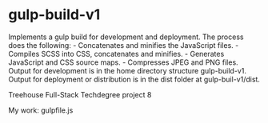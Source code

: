 # gulp-build-v1

Implements a gulp build for development and deployment. The process does the following:
	- Concatenates and minifies the JavaScript files.
	- Compiles SCSS into CSS, concatenates and minifies.
	- Generates JavaScript and CSS source maps.
	- Compresses JPEG and PNG files.
Output for development is in the home directory structure gulp-build-v1. Output for deployment or distribution is in the dist folder at gulp-buil-v1/dist.
 
Treehouse Full-Stack Techdegree project 8

My work: gulpfile.js
